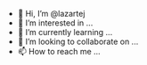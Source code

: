 - 👋 Hi, I’m @lazartej
- 👀 I’m interested in ...
- 🌱 I’m currently learning ...
- 💞️ I’m looking to collaborate on ...
- 📫 How to reach me ...

<!---
lazartej/lazartej is a ✨ special ✨ repository because its `README.md` (this file) appears on your GitHub profile.
You can click the Preview link to take a look at your changes.
--->
